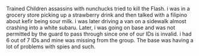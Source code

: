 Trained Children assassins with nunchucks tried to kill the Flash. i was in a grocery store picking up a strawberry drink and then talked with a filipino about kefir being sour milk. i was later driving a van on a sidewalk almost crashing into a white subaru. Later, i was going on base and was not permitted by the guard to pass through since one of our IDs is invalid. i had 6 out of 7 IDs and mine was missing from the group. The base was having a lot of problems with spies and such.